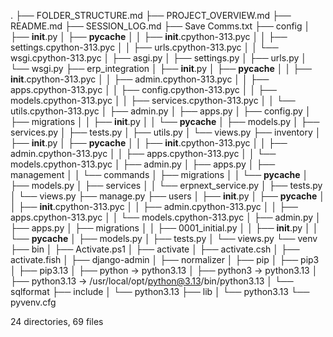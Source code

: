 .
├── FOLDER_STRUCTURE.md
├── PROJECT_OVERVIEW.md
├── README.md
├── SESSION_LOG.md
├── Save Comms.txt
├── config
│   ├── __init__.py
│   ├── __pycache__
│   │   ├── __init__.cpython-313.pyc
│   │   ├── settings.cpython-313.pyc
│   │   ├── urls.cpython-313.pyc
│   │   └── wsgi.cpython-313.pyc
│   ├── asgi.py
│   ├── settings.py
│   ├── urls.py
│   └── wsgi.py
├── erp_integration
│   ├── __init__.py
│   ├── __pycache__
│   │   ├── __init__.cpython-313.pyc
│   │   ├── admin.cpython-313.pyc
│   │   ├── apps.cpython-313.pyc
│   │   ├── config.cpython-313.pyc
│   │   ├── models.cpython-313.pyc
│   │   ├── services.cpython-313.pyc
│   │   └── utils.cpython-313.pyc
│   ├── admin.py
│   ├── apps.py
│   ├── config.py
│   ├── migrations
│   │   ├── __init__.py
│   │   └── __pycache__
│   ├── models.py
│   ├── services.py
│   ├── tests.py
│   ├── utils.py
│   └── views.py
├── inventory
│   ├── __init__.py
│   ├── __pycache__
│   │   ├── __init__.cpython-313.pyc
│   │   ├── admin.cpython-313.pyc
│   │   ├── apps.cpython-313.pyc
│   │   └── models.cpython-313.pyc
│   ├── admin.py
│   ├── apps.py
│   ├── management
│   │   └── commands
│   ├── migrations
│   │   └── __pycache__
│   ├── models.py
│   ├── services
│   │   └── erpnext_service.py
│   ├── tests.py
│   └── views.py
├── manage.py
├── users
│   ├── __init__.py
│   ├── __pycache__
│   │   ├── __init__.cpython-313.pyc
│   │   ├── admin.cpython-313.pyc
│   │   ├── apps.cpython-313.pyc
│   │   └── models.cpython-313.pyc
│   ├── admin.py
│   ├── apps.py
│   ├── migrations
│   │   ├── 0001_initial.py
│   │   ├── __init__.py
│   │   └── __pycache__
│   ├── models.py
│   ├── tests.py
│   └── views.py
└── venv
    ├── bin
    │   ├── Activate.ps1
    │   ├── activate
    │   ├── activate.csh
    │   ├── activate.fish
    │   ├── django-admin
    │   ├── normalizer
    │   ├── pip
    │   ├── pip3
    │   ├── pip3.13
    │   ├── python -> python3.13
    │   ├── python3 -> python3.13
    │   ├── python3.13 -> /usr/local/opt/python@3.13/bin/python3.13
    │   └── sqlformat
    ├── include
    │   └── python3.13
    ├── lib
    │   └── python3.13
    └── pyvenv.cfg

24 directories, 69 files